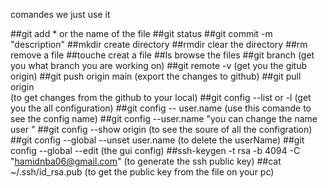 
comandes we just use it

##git add * or the name of the file
##git status
##git commit -m "description"
##mkdir 
create directory
##rmdir 
clear the directory
##rm 
remove a file
##touche 
creat a file 
##ls 
browse the files
##git branch 
(get you what branch you are working on)
##git remote -v 
(get you the gitub origin)
##git push origin main 
(export the changes to github)
##git pull origin  
(to get changes from the github to your local)
##git config --list or -l
(get you the all configuration)
##git config -- user.name 
(use this comande to see the config name)
##git config --user.name "you can change the name user
"
##git config --show origin 
(to see the soure of all the configration)
##git config --global --unset user.name 
(to delete the userName)
##git config --global --edit 
(the gui config)
##ssh-keygen -t rsa -b 4094 -C "hamidnba06@gmail.com"
(to generate the ssh public key)
##cat ~/.ssh/id_rsa.pub
(to get the public key from the file on your pc)